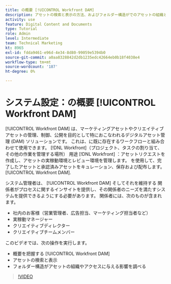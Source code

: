 ```yaml
---
title: の概要 [!UICONTROL Workfront DAM]
description: アセットの検索と表示の方法、およびフォルダー構造がでのアセットの組織とアクセスに与える影響について説明します。 [!UICONTROL Workfront DAM].
activity: use
feature: Digital Content and Documents
type: Tutorial
role: Admin
level: Intermediate
team: Technical Marketing
kt: 8965
exl-id: fdda9461-e96d-4e34-8d80-99059e5394b0
source-git-commit: a0aa8328842d2db1235edc42664eb0b18f4038e4
workflow-type: tm+mt
source-wordcount: '187'
ht-degree: 0%

---
```


# システム設定：の概要 [!UICONTROL Workfront DAM]

[!UICONTROL Workfront DAM] は、マーケティングアセットやクリエイティブアセットの管理、制御、公開を目的として特におこなわれるデジタルアセット管理 (DAM) ソリューションです。 これは、に既に存在するワークフローと組み合わせて使用できます。 [!DNL Workfront]（プロジェクト、タスクの割り当て、その他の作業を管理する場所） 用途 [!DNL Workfront] ：アセットリクエストを作成し、アセットの実稼動環境とレビュー環境を管理します。 を使用して、完了したアセットと承認済みアセットをキュレーション、保存および配布します。 [!UICONTROL Workfront DAM].


システム管理者は、 [!UICONTROL Workfront DAM] そしてそれを維持する 関係者がプロセスに関するインサイトを提供し、その関係者のニーズを満たすシステムを提供できるようにする必要があります。 関係者には、次のものが含まれます。

* 社内のお客様（営業管理者、広告担当、マーケティング担当者など）
* 実稼動マネージャー
* クリエイティブディレクター
* クリエイティブチームメンバー

このビデオでは、次の操作を実行します。

* 概要を把握する [!UICONTROL Workfront DAM]
* アセットの検索と表示
* フォルダー構造がアセットの組織やアクセスに与える影響を調べる

>[!VIDEO](https://video.tv.adobe.com/v/335228/?quality=12)

